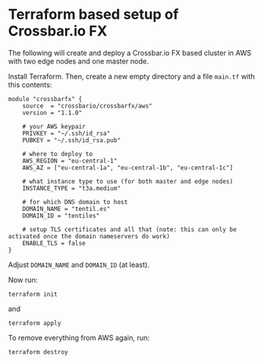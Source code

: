 # Terraform based setup of Crossbar.io FX

The following will create and deploy a Crossbar.io FX based cluster in AWS
with two edge nodes and one master node.

Install Terraform. Then, create a new empty directory and a file `main.tf`
with this contents:

```hcl
module "crossbarfx" {
    source  = "crossbario/crossbarfx/aws"
    version = "1.1.0"

    # your AWS keypair
    PRIVKEY = "~/.ssh/id_rsa"
    PUBKEY = "~/.ssh/id_rsa.pub"

    # where to deploy to
    AWS_REGION = "eu-central-1"
    AWS_AZ = ["eu-central-1a", "eu-central-1b", "eu-central-1c"]

    # what instance type to use (for both master and edge nodes)
    INSTANCE_TYPE = "t3a.medium"

    # for which DNS domain to host
    DOMAIN_NAME = "tentil.es"
    DOMAIN_ID = "tentiles"

    # setup TLS certificates and all that (note: this can only be activated once the domain nameservers do work)
    ENABLE_TLS = false
}
```

Adjust `DOMAIN_NAME` and `DOMAIN_ID` (at least).

Now run:

```console
terraform init
```

and

```console
terraform apply
```

To remove everything from AWS again, run:


```console
terraform destroy
```
